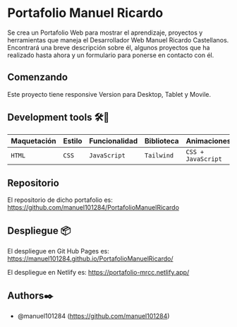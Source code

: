 # Portafolio Manuel Ricardo

Se crea un Portafolio Web para mostrar el aprendizaje, proyectos y herramientas que maneja el Desarrollador Web Manuel Ricardo Castellanos.
Encontrará una breve descripción sobre él, algunos proyectos que ha realizado hasta ahora y un formulario para ponerse en contacto con él.


## Comenzando

Este proyecto tiene responsive Version para Desktop, Tablet y Movile.

## Development tools 🛠️🧰
|  Maquetación  |     Estilo    | Funcionalidad | Biblioteca | Animaciones |
|---------------|---------------|---------------|---------------|---------------|
|`HTML`|`CSS`|`JavaScript`|`Tailwind`|`CSS + JavaScript`|

## Repositorio
El repositorio de dicho portafolio es:
    https://github.com/manuel101284/PortafolioManuelRicardo


## Despliegue 📦

El despliegue en Git Hub Pages es: https://manuel101284.github.io/PortafolioManuelRicardo/

El despliegue en Netlify es: https://portafolio-mrcc.netlify.app/


## Authors✒️

- @manuel101284 (https://github.com/manuel101284)
